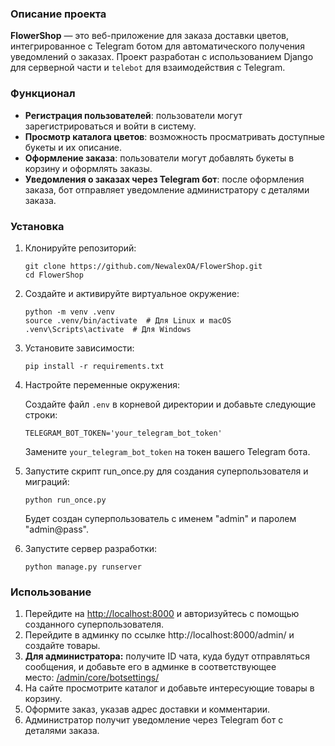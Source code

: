 ### Описание проекта

**FlowerShop** — это веб-приложение для заказа доставки цветов, интегрированное с Telegram ботом для автоматического получения уведомлений о заказах. Проект разработан с использованием Django для серверной части и `telebot` для взаимодействия с Telegram.

### **Функционал**

- **Регистрация пользователей**: пользователи могут зарегистрироваться и войти в систему.
- **Просмотр каталога цветов**: возможность просматривать доступные букеты и их описание.
- **Оформление заказа**: пользователи могут добавлять букеты в корзину и оформлять заказы.
- **Уведомления о заказах через Telegram бот**: после оформления заказа, бот отправляет уведомление администратору с деталями заказа.

### **Установка**

1. Клонируйте репозиторий:
    
    ```
    git clone https://github.com/NewalexOA/FlowerShop.git
    cd FlowerShop
    ```
    
2. Создайте и активируйте виртуальное окружение:
    
    ```
    python -m venv .venv
    source .venv/bin/activate  # Для Linux и macOS
    .venv\Scripts\activate  # Для Windows
    ```
    
3. Установите зависимости:
    
    ```
    pip install -r requirements.txt
    ```
    
4. Настройте переменные окружения:
    
    Создайте файл `.env` в корневой директории и добавьте следующие строки:
    
    ```
    TELEGRAM_BOT_TOKEN='your_telegram_bot_token'
    
    ```
    
    Замените `your_telegram_bot_token` на токен вашего Telegram бота.
    
5. Запустите скрипт run_once.py для создания суперпользователя и миграций:
    
    ```
    python run_once.py
    ```
    
    Будет создан суперпользователь с именем "admin" и паролем "admin@pass".
    
6. Запустите сервер разработки:
    
    ```
    python manage.py runserver
    ```
    

### **Использование**

1. Перейдите на [http://localhost:8000](http://localhost:8000/) и авторизуйтесь с помощью созданного суперпользователя.
2. Перейдите в админку по ссылке http://localhost:8000/admin/ и создайте товары.
3. **Для администратора:** получите ID чата, куда будут отправляться сообщения, и добавьте его в админке в соответствующее место: [/admin/core/botsettings/](http://localhost:8000/admin/core/botsettings/add/)
4. На сайте просмотрите каталог и добавьте интересующие товары в корзину.
5. Оформите заказ, указав адрес доставки и комментарии.
6. Администратор получит уведомление через Telegram бот с деталями заказа.
